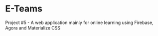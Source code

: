 # E-Teams
Project #5 - A web application mainly for online learning using Firebase, Agora and Materialize CSS